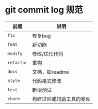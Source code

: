 # git commit log 规范

|前缀|说明|
|---|---|
|`fix`|修复bug|
|`feat`|新功能|
|`modify`|修改/优化代码|
|`refactor`|重构|
|`docs`|文档，如readme|
|`style`|代码格式修改|
|`test`|新增测试|
|`chore`|构建过程或辅助工具的变动|

